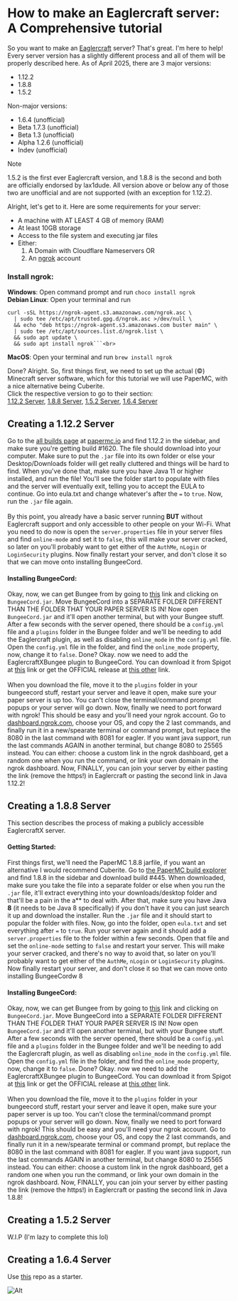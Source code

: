 # How to make an Eaglercraft server:<br> A Comprehensive tutorial
So you want to make an [Eaglercraft](https://eaglercraft.com/) server? That's great. I'm here to help!<br>
Every server version has a slightly different process and all of them will be properly described here. As of April 2025, there are 3 major versions:

 - 1.12.2
 - 1.8.8
 - 1.5.2

Non-major versions:
 -  1.6.4 (unofficial)
 -  Beta 1.7.3 (unofficial)
 -  Beta 1.3 (unofficial)
 -  Alpha 1.2.6 (unofficial)
 -  Indev (unofficial)
> [!NOTE]
> 1.5.2 is the first ever Eaglercraft version, and 1.8.8 is the second and both are officially endorsed by lax1dude. All version above or below any of those two are unofficial and are not supported (with an exception for 1.12.2).

Alright, let's get to it. Here are some requirements for your server:
 - A machine with AT LEAST 4 GB of memory (RAM)
 - At least 10GB storage
 - Access to the file system and executing jar files
 - Either:
   1. A Domain with Cloudflare Nameservers OR
   2. An [ngrok](https://ngrok.com/) account

###  Install ngrok:
**Windows**: Open command prompt and run ``choco install ngrok``<br>
**Debian Linux**: Open your terminal and run 
```
curl -sSL https://ngrok-agent.s3.amazonaws.com/ngrok.asc \
  | sudo tee /etc/apt/trusted.gpg.d/ngrok.asc >/dev/null \
  && echo "deb https://ngrok-agent.s3.amazonaws.com buster main" \
  | sudo tee /etc/apt/sources.list.d/ngrok.list \
  && sudo apt update \
  && sudo apt install ngrok```<br>
```
**MacOS**: Open your terminal and run ``brew install ngrok``

Done? Alright. So, first things first, we need to set up the actual (©) Minecraft server software, which for this tutorial we will use PaperMC, with a nice alternative being Cuberite. <br>
Click the respective version to go to their section: <br>
[1.12.2 Server](https://github.com/NullClock/Eagler-Server-Tutorial/blob/main/README.md#creating-a-1122-server),  [1.8.8 Server](https://github.com/NullClock/Eagler-Server-Tutorial/blob/main/README.md#creating-a-188-server),  [1.5.2 Server](https://github.com/NullClock/Eagler-Server-Tutorial/blob/main/README.md#creating-a-152-server),  [1.6.4 Server](https://github.com/NullClock/Eagler-Server-Tutorial/blob/main/README.md#creating-a-164-server)

## Creating a 1.12.2 Server
Go to the [all builds page](https://papermc.io/downloads/all) at [papermc.io](https://papermc.io) and find 1.12.2 in the sidebar, and make sure you're getting build #1620. The file should download into your computer. Make sure to put the ``.jar`` file into its own folder or else your Desktop/Downloads folder will get really cluttered and things will be hard to find. When you've done that, make sure you have Java 11 or higher installed, and run the file! You'll see the folder start to populate with files and the server will eventually exit, telling you to accept the EULA to continue. Go into eula.txt and change whatever's after the ``=`` to ``true``. Now, run the ``.jar`` file again.<br><br>
By this point, you already have a basic server running **BUT** without Eaglercraft support and only accessible to other people on your Wi-Fi. What you need to do now is open the ``server.properties`` file in your server files and find ``online-mode`` and set it to ``false``, this will make your server cracked, so later on you'll probably want to get either of the ``AuthMe``, ``nLogin`` or ``LoginSecurity`` plugins. Now finally restart your server, and don't close it so that we can move onto installing BungeeCord.
#### Installing BungeeCord:
Okay, now, we can get Bungee from by going to [this](http://ci.md-5.net/job/BungeeCord/) link and clicking on ``BungeeCord.jar``. Move BungeeCord into a SEPARATE FOLDER DIFFERENT THAN THE FOLDER THAT YOUR PAPER SERVER IS IN! Now open ``BungeeCord.jar`` and it'll open another terminal, but with your Bungee stuff. After a few seconds with the server opened, there should be a ``config.yml`` file and a ``plugins`` folder in the Bungee folder  and we'll be needing to add the Eaglercraft plugin, as well as disabling ``online_mode`` in the ``config.yml`` file. Open the ``config.yml`` file in the folder, and find the ``online_mode`` property, now, change it to ``false``. Done? Okay. now we need to add the EaglercraftXBungee plugin to BungeeCord. You can download it from Spigot at [this](https://www.spigotmc.org/resources/eaglerxbungee.120857/reviews) link or get the OFFICIAL release at [this other](https://github.com/lax1dude/eagl3rxbungee) link.
<br><br>
 When you download the file, move it to the ``plugins`` folder in your bungeecord stuff, restart your server and leave it open, make sure your paper server is up too. You can't close the terminal/command prompt popups or your server will go down.
Now, finally we need to port forward with ngrok! This should be easy and you'll need your ngrok account. Go to [dashboard.ngrok.com](https://dashboard.ngrok.com), choose your OS, and copy the 2 last commands, and finally run it in a new/spearate terminal or command prompt, but replace the 8080 in the last command with 8081 for eagler. If you want java support, run the last commands AGAIN in another terminal, but change 8080 to 25565 instead. You can either: choose a custom link in the ngrok dashboard, get a random one when you run the command, or link your own domain in the ngrok dashboard. Now, FINALLY, you can join your server by either pasting the link (remove the https!) in Eaglercraft or pasting the second link in Java 1.12.2!

## Creating a 1.8.8 Server
This section describes the process of making a publicly accessible EaglercraftX server.
#### Getting Started:
First things first, we'll need the PaperMC 1.8.8 jarfile, if you want an alternative I would recommend Cuberite. Go to [the PaperMC build explorer](https://papermc.io/downloads/all) and find 1.8.8 in the sidebar and download build #445. When downloaded, make sure you take the file into a separate folder or else when you run the ``.jar`` file, it'll extract everything into your downloads/desktop folder and that'll be a pain in the a\*\* to deal with. After that, make sure you have Java **8** (it needs to be Java 8 specifically) if you don't have it you can just search it up and download the installer. Run the ``.jar`` file and it should start to popular the folder with files. Now, go into the folder, open ``eula.txt`` and set everything after ``=`` to ``true``. Run your server again and it should add a ``server.properties`` file to the folder within a few seconds. Open that file and set the ``online-mode`` setting to ``false`` and restart your server. This will make your server cracked, and there's no way to avoid that, so later on you'll probably want to get either of the ``AuthMe``, ``nLogin`` or ``LoginSecurity`` plugins. Now finally restart your server, and don't close it so that we can move onto installing BungeeCordw	8

#### Installing BungeeCord:
Okay, now, we can get Bungee from by going to [this](http://ci.md-5.net/job/BungeeCord/) link and clicking on ``BungeeCord.jar``. Move BungeeCord into a SEPARATE FOLDER DIFFERENT THAN THE FOLDER THAT YOUR PAPER SERVER IS IN! Now open ``BungeeCord.jar`` and it'll open another terminal, but with your Bungee stuff. After a few seconds with the server opened, there should be a ``config.yml`` file and a ``plugins`` folder in the Bungee folder  and we'll be needing to add the Eaglercraft plugin, as well as disabling ``online_mode`` in the ``config.yml`` file. Open the ``config.yml`` file in the folder, and find the ``online_mode`` property, now, change it to ``false``. Done? Okay. now we need to add the EaglercraftXBungee plugin to BungeeCord. You can download it from Spigot at [this](https://www.spigotmc.org/resources/eaglerxbungee.120857/reviews) link or get the OFFICIAL release at [this other](https://github.com/lax1dude/eagl3rxbungee) link.
<br><br>
 When you download the file, move it to the ``plugins`` folder in your bungeecord stuff, restart your server and leave it open, make sure your paper server is up too. You can't close the terminal/command prompt popups or your server will go down.
Now, finally we need to port forward with ngrok! This should be easy and you'll need your ngrok account. Go to [dashboard.ngrok.com](https://dashboard.ngrok.com), choose your OS, and copy the 2 last commands, and finally run it in a new/spearate terminal or command prompt, but replace the 8080 in the last command with 8081 for eagler. If you want java support, run the last commands AGAIN in another terminal, but change 8080 to 25565 instead. You can either: choose a custom link in the ngrok dashboard, get a random one when you run the command, or link your own domain in the ngrok dashboard. Now, FINALLY, you can join your server by either pasting the link (remove the https!) in Eaglercraft or pasting the second link in Java 1.8.8!

## Creating a 1.5.2 Server
W.I.P (I'm lazy to complete this lol)

## Creating a 1.6.4 Server
Use [this](https://github.com/catfoolyou/Eagler-Server-1.6.4) repo as a starter.

![Alt](https://repobeats.axiom.co/api/embed/4df69500cea39a61868156d07b7ac419713826c6.svg "Repobeats analytics image")
